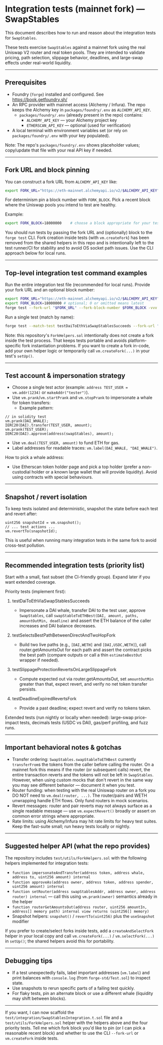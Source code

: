 # Integration tests (mainnet fork) — SwapStables

This document describes how to run and reason about the integration tests for `SwapStables`.

These tests exercise `SwapStables` against a mainnet fork using the real Uniswap V2 router and real token pools. They are intended to validate pricing, path selection, slippage behavior, deadlines, and large-swap effects under real-world liquidity.

---

## Prerequisites

- Foundry (`forge`) installed and configured. See https://book.getfoundry.sh/
- An RPC provider with mainnet access (Alchemy / Infura). The repo keeps the Alchemy key in `packages/foundry/.env` as `ALCHEMY_API_KEY`.
  - `packages/foundry/.env` (already present in the repo) contains:
    - `ALCHEMY_API_KEY` — your Alchemy project key
    - `ETHERSCAN_API_KEY` — optional (used for verification)
- A local terminal with environment variables set (or rely on `packages/foundry/.env` with your key populated).

Note: The repo's `packages/foundry/.env` shows placeholder values; copy/update that file with your real API key if needed.

---

## Fork URL and block pinning

You can construct a fork URL from `ALCHEMY_API_KEY` like:

```bash
export FORK_URL="https://eth-mainnet.alchemyapi.io/v2/$ALCHEMY_API_KEY"
```

For determinism pin a block number with `FORK_BLOCK`. Pick a recent block where the Uniswap pools you intend to test are healthy.

Example:

```bash
export FORK_BLOCK=18000000    # choose a block appropriate for your tests
```

You should run tests by passing the fork URL and (optionally) block to the `forge test` CLI. Fork creation inside tests (with `vm.createFork`) has been removed from the shared helpers in this repo and is intentionally left to the test runner/CI for stability and to avoid OS socket path issues. Use the CLI approach below for local runs.

---

## Top-level integration test command examples

Run the entire integration test file (recommended for local runs). Provide your fork URL and an optional block number:

```bash
export FORK_URL="https://eth-mainnet.alchemyapi.io/v2/$ALCHEMY_API_KEY"
export FORK_BLOCK=18000000 # optional; 0 or omitted means latest
forge test --fork-url "$FORK_URL" --fork-block-number $FORK_BLOCK -vvv test/integration/SwapStablesIntegration.t.sol
```

Run a single test (match by name):

```bash
forge test --match-test testDaiToEthViaSwapStablesSucceeds --fork-url "$FORK_URL" --fork-block-number $FORK_BLOCK -vvvv
```

Note: this repository's `ForkHelpers.sol` intentionally does not create a fork inside the test process. That keeps tests portable and avoids platform-specific fork instantiation problems. If you want to create a fork in-code, add your own helper logic or temporarily call `vm.createFork(...)` in your test's `setUp()`.

---

## Test account & impersonation strategy

- Choose a single test actor (example: `address TEST_USER = vm.addr(1234)` or `makeAddr("tester")`).
- Use `vm.prank`/`vm.startPrank` and `vm.stopPrank` to impersonate a whale for token transfers:
  - Example pattern:

```solidity
// in solidity test
vm.prank(DAI_WHALE);
IERC20(DAI).transfer(TEST_USER, amount);
vm.prank(TEST_USER);
IERC20(DAI).approve(address(swapStables), amount);
```

- Use `vm.deal(TEST_USER, amount)` to fund ETH for gas.
- Label addresses for readable traces: `vm.label(DAI_WHALE, "DAI_WHALE")`.

How to pick a whale address:
- Use Etherscan token holder page and pick a top holder (prefer a non-custodial holder or a known large wallet that will provide liquidity). Avoid using contracts with special behaviours.

---

## Snapshot / revert isolation

To keep tests isolated and deterministic, snapshot the state before each test and revert after:

```solidity
uint256 snapshotId = vm.snapshot();
// ... test actions ...
vm.revertTo(snapshotId);
```

This is useful when running many integration tests in the same fork to avoid cross-test pollution.

---

## Recommended integration tests (priority list)

Start with a small, fast subset (the CI-friendly group). Expand later if you want extended coverage.

Priority tests (implement first):

1. testDaiToEthViaSwapStablesSucceeds
   - Impersonate a DAI whale, transfer DAI to the test user, approve `SwapStables`, call `swapStableToETHBest(DAI, amount, paths, amountOutMin, deadline)` and assert the ETH balance of the caller increases and DAI balance decreases.

2. testSelectsBestPathBetweenDirectAndTwoHopFork
   - Build two live paths (e.g., `[DAI,WETH]` and `[DAI,USDC,WETH]`), call router.getAmountsOut for each path and assert the contract picks the best path (compare outputs or call a thin `estimateBestOut` wrapper if needed).

3. testSlippageProtectionRevertsOnLargeSlippageFork
   - Compute expected out via router.getAmountsOut, set `amountOutMin` greater than that, expect revert, and verify no net token transfer persists.

4. testDeadlineExpiredRevertsFork
   - Provide a past deadline; expect revert and verify no tokens taken.

Extended tests (run nightly or locally when needed): large-swap price-impact tests, decimals tests (USDC vs DAI), gas/perf profiling, and fuzz runs.

---

## Important behavioral notes & gotchas

- Transfer ordering: `SwapStables.swapStableToETHBest` currently `transferFrom`s the tokens from the caller before calling the router. On a mainnet fork this means if the router (or subsequent calls) revert, the entire transaction reverts and the tokens will not be left in `SwapStables`. However, when using custom mocks that don't revert in the same way you may see different behavior — document it when you test.
- Router funding: when testing with the real Uniswap router on a fork you DO NOT need to `vm.deal(router, ...)`. The router/pairs and WETH unwrapping handle ETH flows. Only fund routers in mock scenarios.
- Revert messages: router and pair reverts may not always surface as a single readable message — use `vm.expectRevert()` broadly or assert on common error strings where appropriate.
- Rate limits: using Alchemy/Infura may hit rate limits for heavy test suites. Keep the fast-suite small; run heavy tests locally or nightly.

---

## Suggested helper API (what the repo provides)

The repository includes `test/utils/ForkHelpers.sol` with the following helpers implemented for integration tests:

- `function impersonateAndTransfer(address token, address whale, address to, uint256 amount) internal`
- `function approveAs(address owner, address token, address spender, uint256 amount) internal`
- `function setRouter(address swapStablesAddr, address owner, address router) internal` — call this using `vm.prank(owner)` semantics already in the helper
- `function routerGetAmountsOut(address router, uint256 amountIn, address[] memory path) internal view returns (uint256[] memory)`
- Snapshot helpers: `snapshot()` / `revertTo(uint256)` plus the `useSnapshot` modifier

If you prefer to create/select forks inside tests, add a `createAndSelectFork` helper in your local copy and call `vm.createFork(...)` / `vm.selectFork(...)` in `setUp()`; the shared helpers avoid this for portability.

---

## Debugging tips

- If a test unexpectedly fails, label important addresses (`vm.label`) and print balances with `console.log` (from `forge-std/Test.sol`) to inspect state.
- Use snapshots to rerun specific parts of a failing test quickly.
- For flaky tests, pin an alternate block or use a different whale (liquidity may shift between blocks).

---

If you want, I can now scaffold the `test/integration/SwapStablesIntegration.t.sol` file and a `test/utils/ForkHelpers.sol` helper with the helpers above and the four priority tests. Tell me which fork block you'd like to pin (or I can pick a reasonable recent block) and whether to use the CLI `--fork-url` or `vm.createFork` inside tests.
